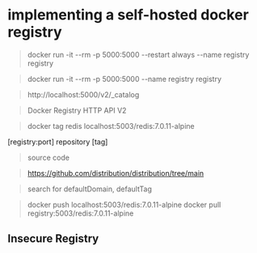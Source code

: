 # implementing a self-hosted docker registry

> docker run -it --rm -p 5000:5000 --restart always --name registry registry

> docker run -it --rm -p 5000:5000 --name registry registry

> http://localhost:5000/v2/_catalog

> Docker Registry HTTP API V2

> docker tag redis localhost:5003/redis:7.0.11-alpine

[registry:port] repository [tag]

> source code 

> https://github.com/distribution/distribution/tree/main

> search for defaultDomain, defaultTag

> docker push  localhost:5003/redis:7.0.11-alpine
> docker pull  registry:5003/redis:7.0.11-alpine

## Insecure Registry

